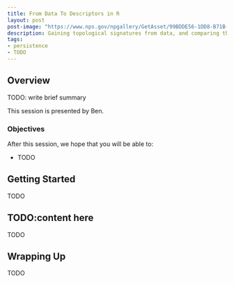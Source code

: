 ```yaml
---
title: From Data To Descriptors in R
layout: post
post-image: "https://www.nps.gov/npgallery/GetAsset/99BDDE56-1DD8-B71B-0BF0D34E843D9014/proxy/hires?"
description: Gaining topological signatures from data, and comparing them
tags:
- persistence
- TODO
---
```


## Overview

TODO: write brief summary

This session is presented by Ben.

### Objectives

After this session, we hope that you will  be able to:

- TODO

## Getting Started

TODO

## TODO:content here

TODO

## Wrapping Up

TODO
